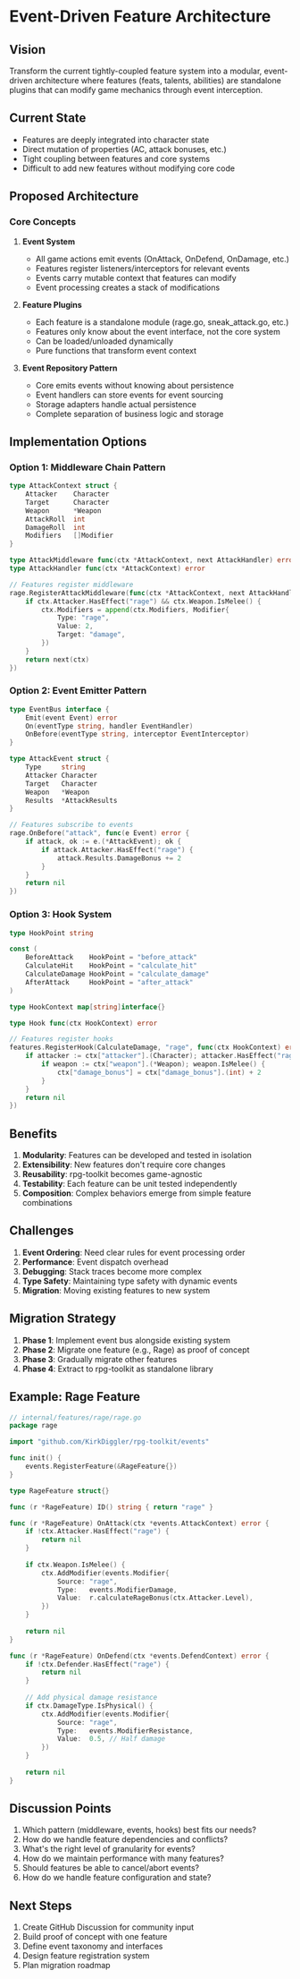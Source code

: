 # Event-Driven Feature Architecture

## Vision
Transform the current tightly-coupled feature system into a modular, event-driven architecture where features (feats, talents, abilities) are standalone plugins that can modify game mechanics through event interception.

## Current State
- Features are deeply integrated into character state
- Direct mutation of properties (AC, attack bonuses, etc.)
- Tight coupling between features and core systems
- Difficult to add new features without modifying core code

## Proposed Architecture

### Core Concepts

1. **Event System**
   - All game actions emit events (OnAttack, OnDefend, OnDamage, etc.)
   - Features register listeners/interceptors for relevant events
   - Events carry mutable context that features can modify
   - Event processing creates a stack of modifications

2. **Feature Plugins**
   - Each feature is a standalone module (rage.go, sneak_attack.go, etc.)
   - Features only know about the event interface, not the core system
   - Can be loaded/unloaded dynamically
   - Pure functions that transform event context

3. **Event Repository Pattern**
   - Core emits events without knowing about persistence
   - Event handlers can store events for event sourcing
   - Storage adapters handle actual persistence
   - Complete separation of business logic and storage

## Implementation Options

### Option 1: Middleware Chain Pattern
```go
type AttackContext struct {
    Attacker    Character
    Target      Character
    Weapon      *Weapon
    AttackRoll  int
    DamageRoll  int
    Modifiers   []Modifier
}

type AttackMiddleware func(ctx *AttackContext, next AttackHandler) error
type AttackHandler func(ctx *AttackContext) error

// Features register middleware
rage.RegisterAttackMiddleware(func(ctx *AttackContext, next AttackHandler) error {
    if ctx.Attacker.HasEffect("rage") && ctx.Weapon.IsMelee() {
        ctx.Modifiers = append(ctx.Modifiers, Modifier{
            Type: "rage",
            Value: 2,
            Target: "damage",
        })
    }
    return next(ctx)
})
```

### Option 2: Event Emitter Pattern
```go
type EventBus interface {
    Emit(event Event) error
    On(eventType string, handler EventHandler)
    OnBefore(eventType string, interceptor EventInterceptor)
}

type AttackEvent struct {
    Type     string
    Attacker Character
    Target   Character
    Weapon   *Weapon
    Results  *AttackResults
}

// Features subscribe to events
rage.OnBefore("attack", func(e Event) error {
    if attack, ok := e.(*AttackEvent); ok {
        if attack.Attacker.HasEffect("rage") {
            attack.Results.DamageBonus += 2
        }
    }
    return nil
})
```

### Option 3: Hook System
```go
type HookPoint string

const (
    BeforeAttack    HookPoint = "before_attack"
    CalculateHit    HookPoint = "calculate_hit"
    CalculateDamage HookPoint = "calculate_damage"
    AfterAttack     HookPoint = "after_attack"
)

type HookContext map[string]interface{}

type Hook func(ctx HookContext) error

// Features register hooks
features.RegisterHook(CalculateDamage, "rage", func(ctx HookContext) error {
    if attacker := ctx["attacker"].(Character); attacker.HasEffect("rage") {
        if weapon := ctx["weapon"].(*Weapon); weapon.IsMelee() {
            ctx["damage_bonus"] = ctx["damage_bonus"].(int) + 2
        }
    }
    return nil
})
```

## Benefits

1. **Modularity**: Features can be developed and tested in isolation
2. **Extensibility**: New features don't require core changes
3. **Reusability**: rpg-toolkit becomes game-agnostic
4. **Testability**: Each feature can be unit tested independently
5. **Composition**: Complex behaviors emerge from simple feature combinations

## Challenges

1. **Event Ordering**: Need clear rules for event processing order
2. **Performance**: Event dispatch overhead
3. **Debugging**: Stack traces become more complex
4. **Type Safety**: Maintaining type safety with dynamic events
5. **Migration**: Moving existing features to new system

## Migration Strategy

1. **Phase 1**: Implement event bus alongside existing system
2. **Phase 2**: Migrate one feature (e.g., Rage) as proof of concept
3. **Phase 3**: Gradually migrate other features
4. **Phase 4**: Extract to rpg-toolkit as standalone library

## Example: Rage Feature

```go
// internal/features/rage/rage.go
package rage

import "github.com/KirkDiggler/rpg-toolkit/events"

func init() {
    events.RegisterFeature(&RageFeature{})
}

type RageFeature struct{}

func (r *RageFeature) ID() string { return "rage" }

func (r *RageFeature) OnAttack(ctx *events.AttackContext) error {
    if !ctx.Attacker.HasEffect("rage") {
        return nil
    }
    
    if ctx.Weapon.IsMelee() {
        ctx.AddModifier(events.Modifier{
            Source: "rage",
            Type:   events.ModifierDamage,
            Value:  r.calculateRageBonus(ctx.Attacker.Level),
        })
    }
    
    return nil
}

func (r *RageFeature) OnDefend(ctx *events.DefendContext) error {
    if !ctx.Defender.HasEffect("rage") {
        return nil
    }
    
    // Add physical damage resistance
    if ctx.DamageType.IsPhysical() {
        ctx.AddModifier(events.Modifier{
            Source: "rage",
            Type:   events.ModifierResistance,
            Value:  0.5, // Half damage
        })
    }
    
    return nil
}
```

## Discussion Points

1. Which pattern (middleware, events, hooks) best fits our needs?
2. How do we handle feature dependencies and conflicts?
3. What's the right level of granularity for events?
4. How do we maintain performance with many features?
5. Should features be able to cancel/abort events?
6. How do we handle feature configuration and state?

## Next Steps

1. Create GitHub Discussion for community input
2. Build proof of concept with one feature
3. Define event taxonomy and interfaces
4. Design feature registration system
5. Plan migration roadmap